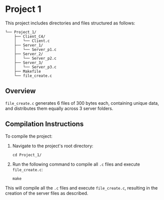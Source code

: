# Project 1

This project includes directories and files structured as follows:

```
└── Project_1/
    ├── Client_C4/
    │   └── Client.c
    ├── Server_1/
    │   └── Server_p1.c
    ├── Server_2/
    │   └── Server_p2.c
    ├── Server_3/
    │   └── Server_p3.c
    ├── Makefile
    └── file_create.c
```

## Overview

`file_create.c` generates 6 files of 300 bytes each, containing unique data, and distributes them equally across 3 server folders.

## Compilation Instructions

To compile the project:

1. Navigate to the project's root directory:
   ```
   cd Project_1/
   ```
   
2. Run the following command to compile all `.c` files and execute `file_create.c`:
   ```
   make
   ```

This will compile all the `.c` files and execute `file_create.c`, resulting in the creation of the server files as described.
